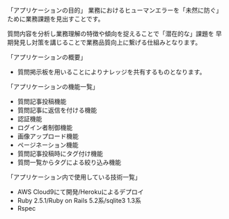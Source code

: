 「アプリケーションの目的」
業務におけるヒューマンエラーを「未然に防ぐ」ために業務課題を見出すことです。

質問内容を分析し業務理解の特徴や傾向を捉えることで「潜在的な」課題を
早期発見し対策を講じることで業務品質向上に繋げる仕組みとなります。

「アプリケーションの概要」
- 質問掲示板を用いることによりナレッジを共有するものとなります。

「アプリケーションの機能一覧」
- 質問記事投稿機能
- 質問記事に返信を付ける機能
- 認証機能
- ログイン者制御機能
- 画像アップロード機能
- ページネーション機能
- 質問記事投稿時にタグ付け機能
- 質問一覧からタグによる絞り込み機能

「アプリケーション内で使用している技術一覧」
- AWS Cloud9にて開発/Herokuによるデプロイ
- Ruby 2.5.1/Ruby on Rails 5.2系/sqlite3 1.3系
- Rspec
